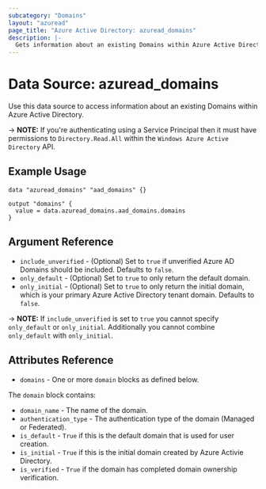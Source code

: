 ```yaml
---
subcategory: "Domains"
layout: "azuread"
page_title: "Azure Active Directory: azuread_domains"
description: |-
  Gets information about an existing Domains within Azure Active Directory.
---
```


# Data Source: azuread_domains

Use this data source to access information about an existing Domains within Azure Active Directory.

-> **NOTE:** If you're authenticating using a Service Principal then it must have permissions to `Directory.Read.All` within the `Windows Azure Active Directory` API.

## Example Usage

```hcl
data "azuread_domains" "aad_domains" {}

output "domains" {
  value = data.azuread_domains.aad_domains.domains
}
```

## Argument Reference

* `include_unverified` - (Optional) Set to `true` if unverified Azure AD Domains should be included. Defaults to `false`.
* `only_default` - (Optional) Set to `true` to only return the default domain.
* `only_initial` - (Optional) Set to `true` to only return the initial domain, which is your primary Azure Active Directory tenant domain. Defaults to `false`.

-> **NOTE:** If `include_unverified` is set to `true` you cannot specify `only_default` or `only_initial`. Additionally you cannot combine `only_default` with `only_initial`.

## Attributes Reference

* `domains` - One or more `domain` blocks as defined below.

The `domain` block contains:

* `domain_name` - The name of the domain.
* `authentication_type` - The authentication type of the domain (Managed or Federated).
* `is_default` - `True` if this is the default domain that is used for user creation.
* `is_initial` - `True` if this is the initial domain created by Azure Activie Directory.
* `is_verified` - `True` if the domain has completed domain ownership verification.
